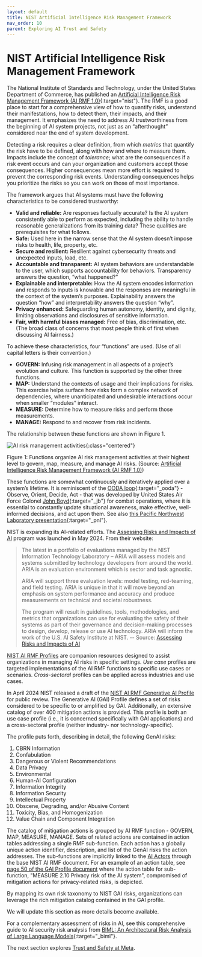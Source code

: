 ```yaml
---
layout: default
title: NIST Artificial Intelligence Risk Management Framework
nav_order: 10
parent: Exploring AI Trust and Safety
---
```


# NIST Artificial Intelligence Risk Management Framework

The National Institute of Standards and Technology, under the United States Department of Commerce, has published an [Artificial Intelligence Risk Management Framework (AI RMF 1.0)](https://www.nist.gov/itl/ai-risk-management-framework){:target="nist"}.  The RMF is a good place to start for a comprehensive view of how to quantify risks, understand their manifestations, how to detect them, their impacts, and their management. It emphasizes the need to address AI trustworthiness from the beginning of AI system projects, not just as an &ldquo;afterthought&rdquo; considered near the end of system development.

Detecting a risk requires a clear definition, from which _metrics_ that quantify the risk have to be defined, along with how and where to measure them. Impacts include the concept of _tolerance_; what are the consequences if a risk event occurs and can your organization and customers accept those consequences. Higher consequences mean more effort is required to prevent the corresponding risk events. Understanding consequences helps you prioritize the risks so you can work on those of most importance.

The framework argues that AI systems must have the following characteristics to be considered trustworthy:

* **Valid and reliable:** Are responses factually accurate? Is the AI system consistently able to perform as expected, including the ability to handle reasonable generalizations from its training data? These qualities are prerequisites for what follows.
* **Safe:** Used here in the narrow sense that the AI system doesn’t impose risks to health, life, property, etc.
* **Secure and resilient:** Resilient against cybersecurity threats and unexpected inputs, load, etc.
* **Accountable and transparent:** AI system behaviors are understandable to the user, which supports accountability for behaviors. Transparency answers the question, &ldquo;what happened?&rdquo;
* **Explainable and interpretable:** How the AI system encodes information and responds to inputs is knowable and the responses are meaningful in the context of the system’s purposes. Explainability answers the question &ldquo;how&rdquo; and interpretability answers the question &ldquo;why&rdquo;.
* **Privacy enhanced:** Safeguarding human autonomy, identity, and dignity, limiting observations and disclosures of sensitive information.
* **Fair, with harmful biases managed:** Free of bias, discrimination, etc. (The broad class of concerns that most people think of first when discussing AI fairness.)

To achieve these characteristics, four &ldquo;functions&rdquo; are used. (Use of all capital letters is their convention.) 

* **GOVERN:** Infusing risk management in all aspects of a project’s evolution and culture. This function is supported by the other three functions.
* **MAP:** Understand the contexts of usage and their implications for risks. This exercise helps surface how risks form a complex network of dependencies, where unanticipated and undesirable interactions occur when smaller &ldquo;modules&rdquo; interact.
* **MEASURE:** Determine how to measure risks and perform those measurements.
* **MANAGE:** Respond to and recover from risk incidents. 

The relationship between these functions are shown in Figure 1.

![AI risk management activities]({{site.baseurl}}/assets/images/NIST-govern-map-measure-manage.jpg){:class="centered"}

<p class="caption">Figure 1: Functions organize AI risk management activities at their highest level to govern, map, measure, and manage AI risks. (Source: <a href="https://www.nist.gov/itl/ai-risk-management-framework" target="nist">Artificial Intelligence Risk Management Framework (AI RMF 1.0)</a>)
</p>

These functions are somewhat continuously and iteratively applied over a system’s lifetime. It is reminiscent of the [OODA loop](https://en.wikipedia.org/wiki/OODA_loop){:target="_ooda"} - Observe, Orient, Decide, Act - that was developed by United States Air Force Colonel [John Boyd](https://en.wikipedia.org/wiki/John_Boyd_(military_strategist)){:target="_jb"} for combat operations, where it is essential to constantly update situational awareness, make effective, well-informed decisions, and act upon them. See also [this Pacific Northwest Laboratory presentation](https://www.sto.nato.int/publications/STO%20Meeting%20Proceedings/STO-MP-IST-160/MP-IST-160-PP-3P.pdf){:target="_pnl"}.

NIST is expanding its AI-related efforts. The [Assessing Risks and Impacts of AI](https://ai-challenges.nist.gov/aria) program was launched in May 2024. From their website:

> The latest in a portfolio of evaluations managed by the NIST Information Technology Laboratory – ARIA will assess models and systems submitted by technology developers from around the world. ARIA is an evaluation environment which is sector and task agnostic.
>
> ARIA will support three evaluation levels: model testing, red-teaming, and field testing. ARIA is unique in that it will move beyond an emphasis on system performance and accuracy and produce measurements on technical and societal robustness.
>
> The program will result in guidelines, tools, methodologies, and metrics that organizations can use for evaluating the safety of their systems as part of their governance and decision-making processes to design, develop, release or use AI technology. ARIA will inform the work of the U.S. AI Safety Institute at NIST.
> -- Source: [Assessing Risks and Impacts of AI](https://ai-challenges.nist.gov/aria)

[NIST AI RMF Profiles](https://airc.nist.gov/AI_RMF_Knowledge_Base/AI_RMF/Core_And_Profiles/6-sec-profile) are companion resources designed to assist organizations in managing AI risks in specific settings. _Use case_ profiles are targeted implementations of the AI RMF functions to specific use cases or scenarios. _Cross-sectoral_ profiles can be applied across industries and use cases. 

In April 2024 NIST released a draft of the [NIST AI RMF Generative AI Profile](https://airc.nist.gov/docs/NIST.AI.600-1.GenAI-Profile.ipd.pdf) for public review. The Generative AI (GAI) Profile defines a set of risks considered to be specific to or amplified by GAI. Additionally, an extensive catalog of over 400 mitigation actions is provided. This profile is both an use case profile (i.e., it is concerned specifically with GAI applications) and a cross-sectoral profile (neither industry- nor technology-specific). 

The profile puts forth, describing in detail, the following GenAI risks:
1. CBRN Information
1. Confabulation
1. Dangerous or Violent Recommendations
1. Data Privacy
1. Environmental
1. Human-AI Configuration
1. Information Integrity
1. Information Security
1. Intellectual Property
1. Obscene, Degrading, and/or Abusive Content
1. Toxicity, Bias, and Homogenization
1. Value Chain and Component Integration

The catalog of mitigation actions is grouped by AI RMF function - GOVERN, MAP, MEASURE, MANAGE. Sets of related actions are contained in action tables addressing a single RMF sub-function. Each action has a globally unique action identifier, description, and list of the GenAI risks the action addresses.  The sub-functions are implicitly linked to the [AI Actors](https://airc.nist.gov/AI_RMF_Knowledge_Base/AI_RMF/Appendices/Appendix_A#:~:text=AI%20actors%20in%20this%20category,data%20providers%2C%20system%20funders%2C%20product) through the base NIST AI RMF document.  For an example of an action table, see [page 50 of the GAI Profile document](https://airc.nist.gov/docs/NIST.AI.600-1.GenAI-Profile.ipd.pdf#page=50) where the action table for sub-function, "MEASURE 2.10 Privacy risk of the AI system", compromised of mitigation actions for privacy-related risks, is depicted.

By mapping its own risk taxonomy to NIST GAI risks, organizations can leverage the rich mitigation catalog contained in the GAI profile.

We will update this section as more details become available.

For a complementary assessment of risks in AI, see this comprehensive guide to AI security risk analysis from [BIML: An Architectural Risk Analysis of Large Language Models](https://berryvilleiml.com/results/){:target="_biml"}.

The next section explores [Trust and Safety at Meta]({{site.baseurl}}/exploring/meta-trust-safety).
